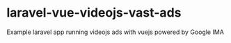 # laravel-vue-videojs-vast-ads
Example laravel app running videojs ads with vuejs powered by Google IMA
